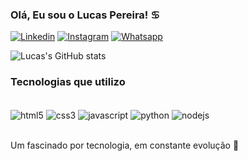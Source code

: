 ### Olá, Eu sou o Lucas Pereira! ♋

[![Linkedin](https://img.shields.io/badge/LinkedIn-0077B5?style=for-the-badge&logo=linkedin&logoColor=white)](https://www.linkedin.com/in/lucas-pereira-74a114211/target=_blank)
[![Instagram](https://img.shields.io/badge/Instagram-E4405F?style=for-the-badge&logo=instagram&logoColor=white)](https://www.instagram.com/_lucas_pereira_/)
[![ Whatsapp](https://img.shields.io/badge/WhatsApp-25D366?style=for-the-badge&logo=whatsapp&logoColor=white)](https://whatslink.top/LucasPDev)

![Lucas's GitHub stats](https://github-readme-stats.vercel.app/api?username=sousalucas07&show_icons=true&theme=dark)


### Tecnologias que utilizo


<div style="display: inline_block"></br/>
    <img align="center" alt="html5" src="https://img.shields.io/badge/HTML5-E34F26?style=for-the-badge&logo=html5&logoColor=white"/>
    <img align="center" alt="css3" src="https://img.shields.io/badge/CSS3-1572B6?style=for-the-badge&logo=css3&logoColor=white"/>
    <img align="center" alt="javascript" src="https://img.shields.io/badge/JavaScript-F7DF1E?style=for-the-badge&logo=javascript&logoColor=black"/>
    <img align="center" alt="python" src="https://img.shields.io/badge/Python-14354C?style=for-the-badge&logo=python&logoColor=white"/>
    <img align="center" alt="nodejs" src="https://img.shields.io/badge/Node.js-43853D?style=for-thebadge&logo=node.js&logoColor=white"/>
</div><br/>

Um fascinado por tecnologia, em constante evolução 🔄
